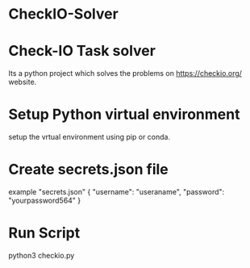 # CheckIO-Solver

# Check-IO Task solver
Its a python project which solves the problems on https://checkio.org/ website.


# Setup Python virtual environment 
setup the vrtual environment using pip or conda.


# Create secrets.json file 
example "secrets.json"
{ 
  "username": "useraname",
  "password": "yourpassword564"
}


# Run Script
python3 checkio.py
